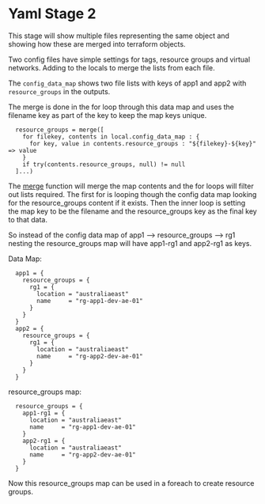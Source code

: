 # Yaml Stage 2

This stage will show multiple files representing the same object and showing how these are merged into terraform objects.

Two config files have simple settings for tags, resource groups and virtual networks. Adding to the locals to merge the lists from each file.

The `config_data_map` shows two file lists with keys of app1 and app2 with `resource_groups` in the outputs.

The merge is done in the for loop through this data map and uses the filename key as part of the key to keep the map keys unique.

```hcl
  resource_groups = merge([
    for filekey, contents in local.config_data_map : {
      for key, value in contents.resource_groups : "${filekey}-${key}" => value
    }
    if try(contents.resource_groups, null) != null
  ]...)

```

The [merge](https://developer.hashicorp.com/terraform/language/functions/merge) function will merge the map contents and the for loops will filter out lists required. The first for is looping though the config data map looking for the resource_groups content if it exists. Then the inner loop is setting the map key to be the filename and the resource_groups key as the final key to that data.

So instead of the config data map of app1 --> resource_groups --> rg1 nesting the resource_groups map will have app1-rg1 and app2-rg1 as keys.

Data Map:

```hcl
  app1 = {
    resource_groups = {
      rg1 = {
        location = "australiaeast"
        name     = "rg-app1-dev-ae-01"
      }
    }
  }
  app2 = {
    resource_groups = {
      rg1 = {
        location = "australiaeast"
        name     = "rg-app2-dev-ae-01"
      }
    }
  }

```

resource_groups map:

```hcl
  resource_groups = {
    app1-rg1 = {
      location = "australiaeast"
      name     = "rg-app1-dev-ae-01"
    }
    app2-rg1 = {
      location = "australiaeast"
      name     = "rg-app2-dev-ae-01"
    }
  }
```

Now this resource_groups map can be used in a foreach to create resource groups.
